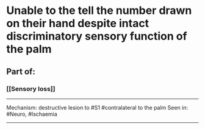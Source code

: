 # Unable to the tell the number drawn on their hand despite intact discriminatory sensory function of the palm
## Part of:
### [[Sensory loss]]

---
Mechanism: destructive lesion to #S1 #contralateral to the palm
Seen in: #Neuro, #Ischaemia 

---
